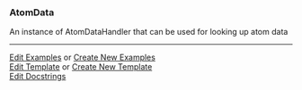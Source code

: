 ### <a id="McUtils.Data.AtomData.AtomData">AtomData</a>
An instance of AtomDataHandler that can be used for looking up atom data



___

[Edit Examples](https://github.com/McCoyGroup/McUtils/edit/edit/ci/examples/McUtils/Data/AtomData/AtomData.md) or 
[Create New Examples](https://github.com/McCoyGroup/McUtils/new/edit/?filename=ci/examples/McUtils/Data/AtomData/AtomData.md) <br/>
[Edit Template](https://github.com/McCoyGroup/McUtils/edit/edit/ci/docs/McUtils/Data/AtomData/AtomData.md) or 
[Create New Template](https://github.com/McCoyGroup/McUtils/new/edit/?filename=ci/docs/templates/McUtils/Data/AtomData/AtomData.md) <br/>
[Edit Docstrings](https://github.com/McCoyGroup/McUtils/edit/edit/McUtils/Data/AtomData/AtomData/__init__.py?message=Update%20Docs)